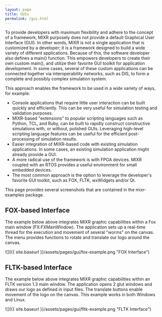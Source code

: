 ```yaml
---
layout: page
title: GUIs
permalink: /gui.html
---
```

To provide developers with maximum flexibility and adhere to the concept of a framework, MIXR purposely does not provide a default Graphical User Interface (GUI). In other words, MIXR is not a single application that is customized by a developer; it is a framework designed to build a wide variety of different applications. Because of this, the software developer also defines a main() function. This empowers developers to create their own custom main(), and utilize their favorite GUI toolkit for application development. In some cases, several of these custom applications can be connected together via interoperability networks, such as DIS, to form a complete and possibly complex simulation system.

This approach enables the framework to be used in a wide variety of ways, for example:

* Console applications that require little user interaction can be built quickly and efficiently. This can be very useful for simulation testing and validation purposes.
* MIXR-based "extensions" to popular scripting languages such as Python, TCL, and Ruby, can be built to rapidly construct constructive simulations with, or without, polished GUIs. Leveraging high-level scripting language features can be useful for the efficient post-processing of simulation results.
* Easier integration of MIXR-based code with existing simulation applications. In some cases, an existing simulation application might already provide a GUI.
* A more radical use of the framework is with FPGA devices. MIXR coupled with an RTOS provides a useful environment for small embedded devices.
* The most common approach is the option to leverage the developer's favorite GUI toolkit, such as FOX, FLTK, wxWidgets and/or Qt.

This page provides several screenshots that are contained in the mixr-examples package.

## FOX-based Interface

The example below above integrates MIXR graphic capabilities within a Fox main window (FX:FXMainWindow). The application sets up a real-time thread for the execution and movement of several "worms" on the canvas. The menu provides functions to rotate and translate our logo around the canvas.

![]({{ site.baseurl }}/assets/pages/gui/fox-example.png "FOX Interface")

## FLTK-based Interface

The example below above integrates MIXR graphic capabilities within an FLTK version 1.3 main window. The application opens 2 glut windows and draws our logo as defined in input files. The translate buttons enable movement of the logo on the canvas. This example works in both Windows and Linux. 

![]({{ site.baseurl }}/assets/pages/gui/fltk-example.png "FLTK Interface")
